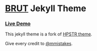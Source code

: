 # [BRUT](https://yongmin-park.github.io/brut-jekyll-theme) Jekyll Theme

### [Live Demo](https://yongmin-park.github.io/brut-jekyll-theme)

<!-- **🚧 Working in progress** -->


This jekyll theme is a fork of [HPSTR theme](https://github.com/mmistakes/hpstr-jekyll-theme).

Give every credit to [@mmistakes](https://github.com/mmistakes).

<!-- They say three times the charm, so here is another free responsive Jekyll theme for you. I've learned a ton since open sourcing [my first two themes](https://mademistakes.com/work/jekyll-themes/), and wanted to try a few new things this time around. If you've used my previous themes most of this should be familiar territory.

**Compatible with Jekyll 3.0 and up.**

## What HPSTR brings to the table:

* Modern and minimal design.
* Responsive templates for post, page, and post index `_layouts`. Looks great on mobile, tablet, and desktop devices.
* Gracefully degrades in older browsers. Compatible with Internet Explorer 8+ and all modern browsers.  
* Sweet animated menu with support for drop-downs.
* Optional [Disqus](http://disqus.com) comments and social sharing links.
* [Open Graph](https://developers.facebook.com/docs/opengraph/) and [Twitter Cards](https://dev.twitter.com/docs/cards) support for a better social sharing experience.
* Simple [custom 404 page](http://mmistakes.github.io/hpstr-jekyll-theme/404.html) to get you started.
* [Syntax highlighting](http://mmistakes.github.io/hpstr-jekyll-theme/code-highlighting-post/) stylesheet to make your code examples look snazzy
* [Available in Spanish](https://github.com/cruznick/hpstr-jekyll-theme/tree/es). Thanks [@cruznick](https://github.com/cruznick)!

![HPSTR Theme Preview screenshot](http://mmistakes.github.io/hpstr-jekyll-theme/images/hpstr-jekyll-theme-preview.jpg)

---

## Getting Started

HPSTR takes advantage of SCSS and data files to make customizing easier. This theme requires Jekyll 3.x and will not work with older versions properly.

To learn how to install and use this theme check out the [Setup Guide](https://mmistakes.github.io/hpstr-jekyll-theme/theme-setup/) for more information. -->